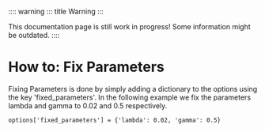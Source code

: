 :::: warning
::: title
Warning
:::

This documentation page is still work in progress! Some information
might be outdated.
::::

# How to: Fix Parameters

Fixing Parameters is done by simply adding a dictionary to the options
using the key \'fixed_parameters\'. In the following example we fix the
parameters lambda and gamma to 0.02 and 0.5 respectively.

    options['fixed_parameters'] = {'lambda': 0.02, 'gamma': 0.5}
